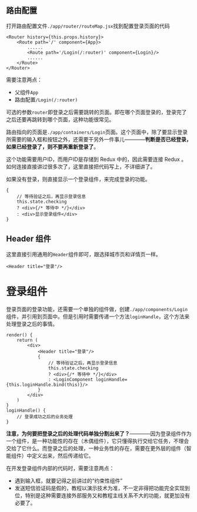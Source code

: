 ## 路由配置

打开路由配置文件`./app/router/routeMap.jsx`找到配置登录页面的代码

```
<Router history={this.props.history}>
    <Route path='/' component={App}>
        ......
        <Route path='/Login(/:router)' component={Login}/>
        ......
    </Route>
</Router>
```
需要注意两点：

- 父组件`App`
- 路由配置`/Login(/:router)`

可选的参数`router`即登录之后需要跳转的页面。即在哪个页面登录的，登录完了之后还要再跳转到哪个页面，这种功能很常见。

路由指向的页面是`./app/containers/Login`页面。这个页面中，除了要显示登录所需要的输入框和按钮之外，还需要干另外一件事儿————**判断是否已经登录，如果已经登录了，则不要再重新登录了**。

这个功能需要用户ID，而用户ID是存储到 Redux 中的，因此需要连接 Redux 。如何连接直接讲过很多次了，这里直接把代码写上，不详细讲了。

如果没有登录，则直接显示一个登录组件，来完成登录的功能。

```
{
    // 等待验证之后，再显示登录信息
    this.state.checking
    ? <div>{/* 等待中 */}</div>
    : <div>显示登录组件</div>
}
```
## Header 组件

这里直接引用通用的`Header`组件即可，跟选择城市页和详情页一样。

```
<Header title="登录"/>
```

# 登录组件

登录页面的登录功能，还需要一个单独的组件做，创建`./app/components/Login`组件，并引用到页面中。但是引用时需要传递一个方法`loginHandle`，这个方法来处理登录之后的事情。

```
render() {
    return (
        <div>
            <Header title="登录"/>
            {
                // 等待验证之后，再显示登录信息
                this.state.checking
                ? <div>{/* 等待中 */}</div>
                : <LoginComponent loginHandle={this.loginHandle.bind(this)}/>
            }
        </div>
    )
}
loginHandle() {
    // 登录成功之后的业务处理
}
```

**注意，为何要把登录之后的处理代码单独分割出来了？**————因为登录组件作为一个组件，是一种功能性的存在（木偶组件），它只懂得执行交给它任务，不理会交给了它什么。而登录之后的处理，一种业务性的存在，需要在更外层的组件（智能组件）中定义出来，然后传递给它。

在开发登录组件内部的代码时，需要注意两点：

- 遇到输入框，就要记得之前讲过的“约束性组件”
- 发送短信验证码是假的，教程以演示技术为准，不一定非得把功能完全实现到位，特别是这种需要连接外部服务又和教程主线关系不大的功能，就更加没有必要了。
